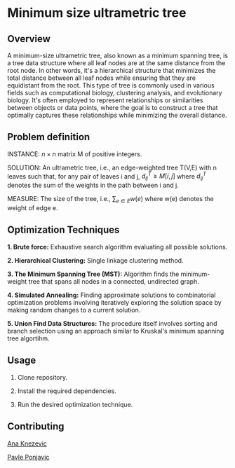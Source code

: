 # Minimum size ultrametric tree
## Overview
A minimum-size ultrametric tree, also known as a minimum spanning tree, is a tree data structure where all leaf nodes are at the same distance from the root node. In other words, it's a hierarchical structure that minimizes the total distance between all leaf nodes while ensuring that they are equidistant from the root. This type of tree is commonly used in various fields such as computational biology, clustering analysis, and evolutionary biology. It's often employed to represent relationships or similarities between objects or data points, where the goal is to construct a tree that optimally captures these relationships while minimizing the overall distance.

## Problem definition
INSTANCE:  $n\times n$ matrix M of positive integers.

SOLUTION: An ultrametric tree, i.e., an edge-weighted tree T(V,E) with n leaves such that, for any pair of leaves i and j, $d_{ij}^T \geq M[i,j]$ where $d_{ij}^T$ denotes the sum of the weights in the path between i and j.

MEASURE: The size of the tree, i.e., $\sum_{e \in E} w(e)$ where w(e) denotes the weight of edge e. 

## Optimization Techniques
**1. Brute force:** Exhaustive search algorithm evaluating all possible solutions.

**2. Hierarchical Clustering:** Single linkage clustering method.

**3. The Minimum Spanning Tree (MST):** Algorithm finds the minimum-weight tree that spans all nodes in a connected, undirected graph.

**4. Simulated Annealing:** Finding approximate solutions to combinatorial optimization problems involving iteratively exploring the solution space by making random changes to a current solution.

**5. Union Find Data Structures:** The procedure itself involves sorting and branch selection using an approach similar to Kruskal's minimum spanning tree algortihm.

## Usage
1. Clone repository.
   
2. Install the required dependencies.
 
3. Run the desired optimization technique.

## Contributing
[Ana Knezevic](https://github.com/anaknezeviic)

[Pavle Ponjavic](https://github.com/pavlee12)

